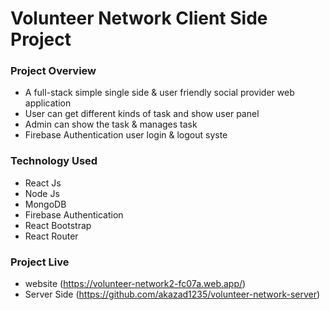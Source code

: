 # Volunteer Network Client Side Project


### Project Overview

* A full-stack simple single side & user friendly social provider web application 
* User can get different kinds of task and show user panel 
* Admin can show the task & manages task
* 	Firebase Authentication user login & logout syste


### Technology Used

* React Js            
* Node Js
* MongoDB
* Firebase Authentication
* React Bootstrap
* React Router


### Project Live

* website (https://volunteer-network2-fc07a.web.app/)
* Server Side (https://github.com/akazad1235/volunteer-network-server)
